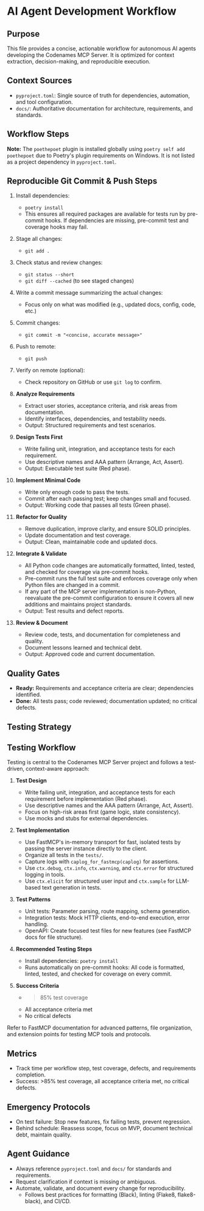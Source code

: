


# AI Agent Development Workflow

## Purpose
This file provides a concise, actionable workflow for autonomous AI agents developing the Codenames MCP Server. It is optimized for context extraction, decision-making, and reproducible execution.

## Context Sources
- `pyproject.toml`: Single source of truth for dependencies, automation, and tool configuration.
- `docs/`: Authoritative documentation for architecture, requirements, and standards.

## Workflow Steps

**Note:** The `poethepoet` plugin is installed globally using `poetry self add poethepoet` due to Poetry's plugin requirements on Windows. It is not listed as a project dependency in `pyproject.toml`.

## Reproducible Git Commit & Push Steps
1. Install dependencies:
   - `poetry install`
   - This ensures all required packages are available for tests run by pre-commit hooks. If dependencies are missing, pre-commit test and coverage hooks may fail.
2. Stage all changes:
   - `git add .`
3. Check status and review changes:
   - `git status --short`
   - `git diff --cached` (to see staged changes)
4. Write a commit message summarizing the actual changes:
   - Focus only on what was modified (e.g., updated docs, config, code, etc.)
5. Commit changes:
   - `git commit -m "<concise, accurate message>"`
6. Push to remote:
   - `git push`
7. Verify on remote (optional):
   - Check repository on GitHub or use `git log` to confirm.
1. **Analyze Requirements**
   - Extract user stories, acceptance criteria, and risk areas from documentation.
   - Identify interfaces, dependencies, and testability needs.
   - Output: Structured requirements and test scenarios.

2. **Design Tests First**
   - Write failing unit, integration, and acceptance tests for each requirement.
   - Use descriptive names and AAA pattern (Arrange, Act, Assert).
   - Output: Executable test suite (Red phase).

3. **Implement Minimal Code**
   - Write only enough code to pass the tests.
   - Commit after each passing test; keep changes small and focused.
   - Output: Working code that passes all tests (Green phase).

4. **Refactor for Quality**
   - Remove duplication, improve clarity, and ensure SOLID principles.
   - Update documentation and test coverage.
   - Output: Clean, maintainable code and updated docs.

5. **Integrate & Validate**
   - All Python code changes are automatically formatted, linted, tested, and checked for coverage via pre-commit hooks.
   - Pre-commit runs the full test suite and enforces coverage only when Python files are changed in a commit.
   - If any part of the MCP server implementation is non-Python, reevaluate the pre-commit configuration to ensure it covers all new additions and maintains project standards.
   - Output: Test results and defect reports.

6. **Review & Document**
   - Review code, tests, and documentation for completeness and quality.
   - Document lessons learned and technical debt.
   - Output: Approved code and current documentation.

## Quality Gates
- **Ready:** Requirements and acceptance criteria are clear; dependencies identified.
- **Done:** All tests pass; code reviewed; documentation updated; no critical defects.

## Testing Strategy

## Testing Workflow

Testing is central to the Codenames MCP Server project and follows a test-driven, context-aware approach:

1. **Test Design**
   - Write failing unit, integration, and acceptance tests for each requirement before implementation (Red phase).
   - Use descriptive names and the AAA pattern (Arrange, Act, Assert).
   - Focus on high-risk areas first (game logic, state consistency).
   - Use mocks and stubs for external dependencies.

2. **Test Implementation**
   - Use FastMCP's in-memory transport for fast, isolated tests by passing the server instance directly to the client.
   - Organize all tests in the `tests/`.
   - Capture logs with `caplog_for_fastmcp(caplog)` for assertions.
   - Use `ctx.debug`, `ctx.info`, `ctx.warning`, and `ctx.error` for structured logging in tools.
   - Use `ctx.elicit` for structured user input and `ctx.sample` for LLM-based text generation in tests.

3. **Test Patterns**
   - Unit tests: Parameter parsing, route mapping, schema generation.
   - Integration tests: Mock HTTP clients, end-to-end execution, error handling.
   - OpenAPI: Create focused test files for new features (see FastMCP docs for file structure).

4. **Recommended Testing Steps**
   - Install dependencies: `poetry install`
   - Runs automatically on pre-commit hooks: All code is formatted, linted, tested, and checked for coverage on every commit.

5. **Success Criteria**
   - >85% test coverage
   - All acceptance criteria met
   - No critical defects

Refer to FastMCP documentation for advanced patterns, file organization, and extension points for testing MCP tools and protocols.

## Metrics
- Track time per workflow step, test coverage, defects, and requirements completion.
- Success: >85% test coverage, all acceptance criteria met, no critical defects.

## Emergency Protocols
- On test failure: Stop new features, fix failing tests, prevent regression.
- Behind schedule: Reassess scope, focus on MVP, document technical debt, maintain quality.

## Agent Guidance
- Always reference `pyproject.toml` and `docs/` for standards and requirements.
- Request clarification if context is missing or ambiguous.
- Automate, validate, and document every change for reproducibility.
   - Follows best practices for formatting (Black), linting (Flake8, flake8-black), and CI/CD.

